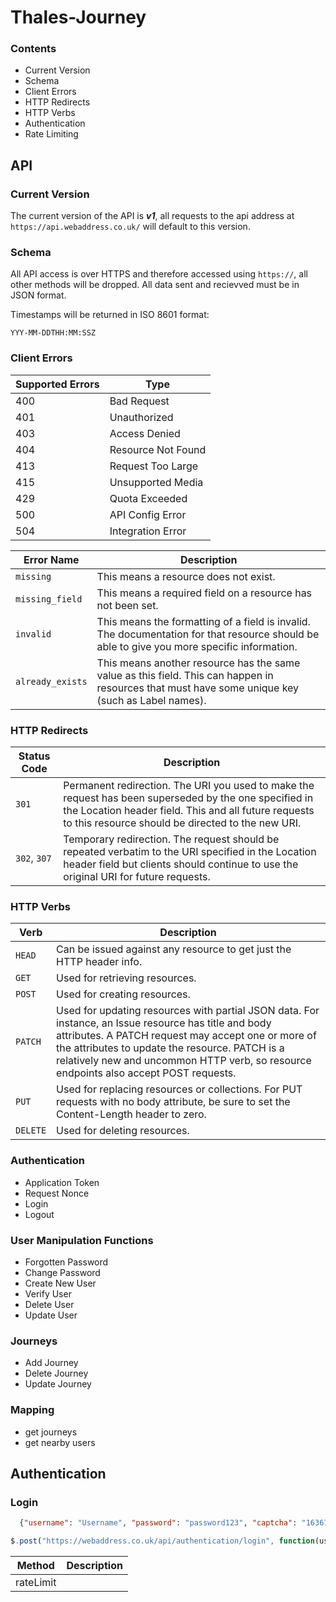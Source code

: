 # Thales-Journey

### Contents
  * Current Version
  * Schema
  * Client Errors
  * HTTP Redirects
  * HTTP Verbs
  * Authentication
  * Rate Limiting

## API
### Current Version
The current version of the API is ***v1***, all requests to the api address at `https://api.webaddress.co.uk/` will default to this version.

### Schema
All API access is over HTTPS and therefore accessed using `https://`, all other methods will be dropped. All data sent and recievved must be in JSON format.

Timestamps will be returned in ISO 8601 format:

```
YYY-MM-DDTHH:MM:SSZ
```

### Client Errors

| Supported Errors | Type |
|------------------|------|
| 400 | Bad Request |
| 401 | Unauthorized |
| 403 | Access Denied |
| 404 | Resource Not Found |
| 413 | Request Too Large |
| 415 | Unsupported Media |
| 429 | Quota Exceeded |
| 500 | API Config Error |
| 504 | Integration Error |



| Error Name       |	Description |
|------------------|--------------|
| `missing`        |	This means a resource does not exist. |
| `missing_field`  |	This means a required field on a resource has not been set. |
| `invalid`        |	This means the formatting of a field is invalid. The documentation for that resource should be able to give you more specific information. |
| `already_exists` |	This means another resource has the same value as this field. This can happen in resources that must have some unique key (such as Label names). |

### HTTP Redirects

|Status Code |	Description|
|------------|-------------|
|`301` |	Permanent redirection. The URI you used to make the request has been superseded by the one specified in the Location header field. This and all future requests to this resource should be directed to the new URI.|
|`302`, `307` |	Temporary redirection. The request should be repeated verbatim to the URI specified in the Location header field but clients should continue to use the original URI for future requests.|

### HTTP Verbs

|Verb |	Description|
|-----|------------|
|`HEAD` |	Can be issued against any resource to get just the HTTP header info.|
|`GET` |	Used for retrieving resources.|
|`POST` |	Used for creating resources.|
|`PATCH` |	Used for updating resources with partial JSON data. For instance, an Issue resource has title and body attributes. A PATCH request may accept one or more of the attributes to update the resource. PATCH is a relatively new and uncommon HTTP verb, so resource endpoints also accept POST requests.|
|`PUT` |	Used for replacing resources or collections. For PUT requests with no body attribute, be sure to set the Content-Length header to zero.|
|`DELETE` |	Used for deleting resources.|
  
### Authentication
- Application Token
- Request Nonce
- Login
- Logout

### User Manipulation Functions
- Forgotten Password
- Change Password
- Create New User
- Verify User
- Delete User
- Update User

### Journeys
- Add Journey
- Delete Journey
- Update Journey

### Mapping
- get journeys
- get nearby users

## Authentication
### Login
```JSON
  {"username": "Username", "password": "password123", "captcha": "1636778hfse78f98se"}
```
```javascript
$.post("https://webaddress.co.uk/api/authentication/login", function(username, password, captcha, nonce));
```


| Method | Description |
|--------|-------------|
|rateLimit|
